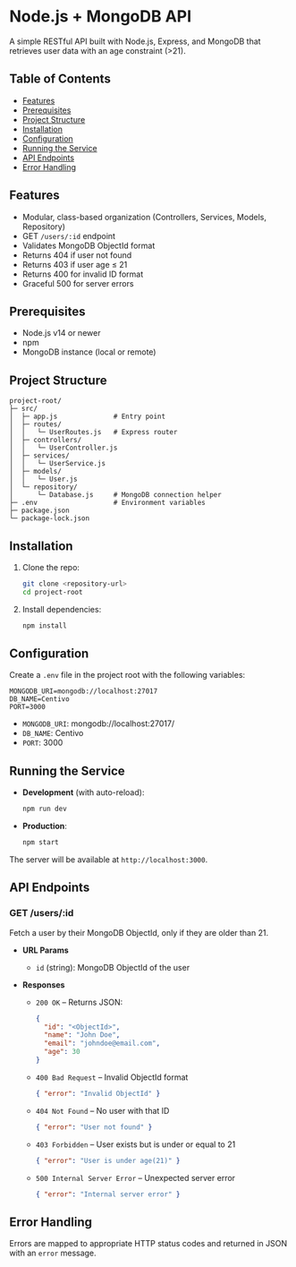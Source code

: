# Node.js + MongoDB API

A simple RESTful API built with Node.js, Express, and MongoDB that retrieves user data with an age constraint (>21).

## Table of Contents

- [Features](#features)
- [Prerequisites](#prerequisites)
- [Project Structure](#project-structure)
- [Installation](#installation)
- [Configuration](#configuration)
- [Running the Service](#running-the-service)
- [API Endpoints](#api-endpoints)
- [Error Handling](#error-handling)

## Features

- Modular, class-based organization (Controllers, Services, Models, Repository)
- GET `/users/:id` endpoint
- Validates MongoDB ObjectId format
- Returns 404 if user not found
- Returns 403 if user age ≤ 21
- Returns 400 for invalid ID format
- Graceful 500 for server errors

## Prerequisites

- Node.js v14 or newer
- npm
- MongoDB instance (local or remote)

## Project Structure

```
project-root/
├─ src/
│  ├─ app.js              # Entry point
│  ├─ routes/
│  │   └─ UserRoutes.js   # Express router
│  ├─ controllers/
│  │   └─ UserController.js
│  ├─ services/
│  │   └─ UserService.js
│  ├─ models/
│  │   └─ User.js
│  └─ repository/
│      └─ Database.js     # MongoDB connection helper
├─ .env                   # Environment variables
├─ package.json
└─ package-lock.json
```

## Installation

1. Clone the repo:

   ```bash
   git clone <repository-url>
   cd project-root
   ```

2. Install dependencies:

   ```bash
   npm install
   ```

## Configuration

Create a `.env` file in the project root with the following variables:

```env
MONGODB_URI=mongodb://localhost:27017
DB_NAME=Centivo
PORT=3000
```

- `MONGODB_URI`: mongodb://localhost:27017/
- `DB_NAME`: Centivo
- `PORT`: 3000

## Running the Service

- **Development** (with auto-reload):

  ```bash
  npm run dev
  ```

- **Production**:

  ```bash
  npm start
  ```

The server will be available at `http://localhost:3000`.

## API Endpoints

### GET /users/\:id

Fetch a user by their MongoDB ObjectId, only if they are older than 21.

- **URL Params**

  - `id` (string): MongoDB ObjectId of the user

- **Responses**

  - `200 OK` – Returns JSON:

    ```json
    {
      "id": "<ObjectId>",
      "name": "John Doe",
      "email": "johndoe@email.com",
      "age": 30
    }
    ```

  - `400 Bad Request` – Invalid ObjectId format

    ```json
    { "error": "Invalid ObjectId" }
    ```

  - `404 Not Found` – No user with that ID

    ```json
    { "error": "User not found" }
    ```

  - `403 Forbidden` – User exists but is under or equal to 21

    ```json
    { "error": "User is under age(21)" }
    ```

  - `500 Internal Server Error` – Unexpected server error

    ```json
    { "error": "Internal server error" }
    ```

## Error Handling

Errors are mapped to appropriate HTTP status codes and returned in JSON with an `error` message.
